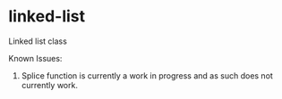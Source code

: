 # linked-list
 Linked list class

Known Issues:
1. Splice function is currently a work in progress and as such does not currently work.
